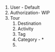 
1. User - Default 
2. Authorization- WIP
3. Tour
	1. Destination
	2. Activity
	3. Tag
	4. Category - *
	5. 

